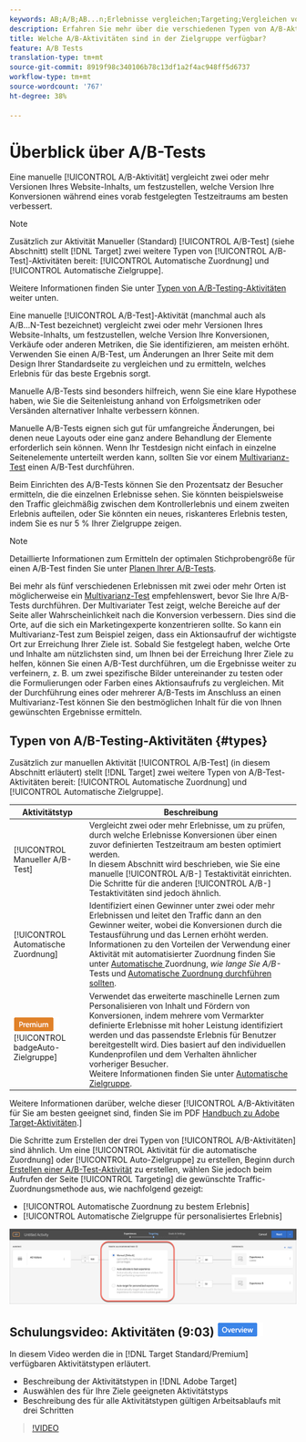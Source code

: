 ```yaml
---
keywords: AB;A/B;AB...n;Erlebnisse vergleichen;Targeting;Vergleichen von Inhalten;Automatische Zielgruppe;Automatisches Zuordnen
description: Erfahren Sie mehr über die verschiedenen Typen von A/B-Aktivitäten in Adobe Target - Manuelle, automatische Zuordnung und automatische Zielgruppe. Wählen Sie das für Sie Richtige.
title: Welche A/B-Aktivitäten sind in der Zielgruppe verfügbar?
feature: A/B Tests
translation-type: tm+mt
source-git-commit: 8919f98c340106b78c13df1a2f4ac948ff5d6737
workflow-type: tm+mt
source-wordcount: '767'
ht-degree: 38%

---
```



# Überblick über A/B-Tests

Eine manuelle [!UICONTROL A/B-Aktivität] vergleicht zwei oder mehr Versionen Ihres Website-Inhalts, um festzustellen, welche Version Ihre Konversionen während eines vorab festgelegten Testzeitraums am besten verbessert.

>[!NOTE]
>
>Zusätzlich zur Aktivität Manueller (Standard) [!UICONTROL A/B-Test] (siehe Abschnitt) stellt [!DNL Target] zwei weitere Typen von [!UICONTROL A/B-Test]-Aktivitäten bereit: [!UICONTROL Automatische Zuordnung] und [!UICONTROL Automatische Zielgruppe].
>
>Weitere Informationen finden Sie unter [Typen von A/B-Testing-Aktivitäten](#types) weiter unten.

Eine manuelle [!UICONTROL A/B-Test]-Aktivität (manchmal auch als A/B...N-Test bezeichnet) vergleicht zwei oder mehr Versionen Ihres Website-Inhalts, um festzustellen, welche Version Ihre Konversionen, Verkäufe oder anderen Metriken, die Sie identifizieren, am meisten erhöht. Verwenden Sie einen A/B-Test, um Änderungen an Ihrer Seite mit dem Design Ihrer Standardseite zu vergleichen und zu ermitteln, welches Erlebnis für das beste Ergebnis sorgt.

Manuelle A/B-Tests sind besonders hilfreich, wenn Sie eine klare Hypothese haben, wie Sie die Seitenleistung anhand von Erfolgsmetriken oder Versänden alternativer Inhalte verbessern können.

Manuelle A/B-Tests eignen sich gut für umfangreiche Änderungen, bei denen neue Layouts oder eine ganz andere Behandlung der Elemente erforderlich sein können. Wenn Ihr Testdesign nicht einfach in einzelne Seitenelemente unterteilt werden kann, sollten Sie vor einem [Multivarianz-Test](/help/c-activities/c-multivariate-testing/multivariate-testing.md) einen A/B-Test durchführen.

Beim Einrichten des A/B-Tests können Sie den Prozentsatz der Besucher ermitteln, die die einzelnen Erlebnisse sehen. Sie könnten beispielsweise den Traffic gleichmäßig zwischen dem Kontrollerlebnis und einem zweiten Erlebnis aufteilen, oder Sie könnten ein neues, riskanteres Erlebnis testen, indem Sie es nur 5 % Ihrer Zielgruppe zeigen.

>[!NOTE]
>
>Detaillierte Informationen zum Ermitteln der optimalen Stichprobengröße für einen A/B-Test finden Sie unter [Planen Ihrer A/B-Tests](/help/c-activities/t-test-ab/sample-size-determination.md).

Bei mehr als fünf verschiedenen Erlebnissen mit zwei oder mehr Orten ist möglicherweise ein [Multivarianz-Test](/help/c-activities/c-multivariate-testing/multivariate-testing.md) empfehlenswert, bevor Sie Ihre A/B-Tests durchführen. Der Multivariater Test zeigt, welche Bereiche auf der Seite aller Wahrscheinlichkeit nach die Konversion verbessern. Dies sind die Orte, auf die sich ein Marketingexperte konzentrieren sollte. So kann ein Multivarianz-Test zum Beispiel zeigen, dass ein Aktionsaufruf der wichtigste Ort zur Erreichung Ihrer Ziele ist. Sobald Sie festgelegt haben, welche Orte und Inhalte am nützlichsten sind, um Ihnen bei der Erreichung Ihrer Ziele zu helfen, können Sie einen A/B-Test durchführen, um die Ergebnisse weiter zu verfeinern, z. B. um zwei spezifische Bilder untereinander zu testen oder die Formulierungen oder Farben eines Aktionsaufrufs zu vergleichen. Mit der Durchführung eines oder mehrerer A/B-Tests im Anschluss an einen Multivarianz-Test können Sie den bestmöglichen Inhalt für die von Ihnen gewünschten Ergebnisse ermitteln.

## Typen von A/B-Testing-Aktivitäten {#types}

Zusätzlich zur manuellen Aktivität [!UICONTROL A/B-Test] (in diesem Abschnitt erläutert) stellt [!DNL Target] zwei weitere Typen von A/B-Test-Aktivitäten bereit: [!UICONTROL Automatische Zuordnung] und [!UICONTROL Automatische Zielgruppe].

| Aktivitätstyp | Beschreibung |
| --- | --- |
| [!UICONTROL Manueller A/B-Test] | Vergleicht zwei oder mehr Erlebnisse, um zu prüfen, durch welche Erlebnisse Konversionen über einen zuvor definierten Testzeitraum am besten optimiert werden.<br>In diesem Abschnitt wird beschrieben, wie Sie eine manuelle  [!UICONTROL A/B-] Testaktivität einrichten. Die Schritte für die anderen  [!UICONTROL A/B-] Testaktivitäten sind jedoch ähnlich. |
| [!UICONTROL Automatische Zuordnung] | Identifiziert einen Gewinner unter zwei oder mehr Erlebnissen und leitet den Traffic dann an den Gewinner weiter, wobei die Konversionen durch die Testausführung und das Lernen erhöht werden.<br>Informationen zu den Vorteilen der Verwendung einer Aktivität mit automatisierter Zuordnung finden Sie unter  [Automatische ](/help/c-activities/t-test-ab/sample-size-determination.md#auto-allocate) Zuordnung,  *wie lange Sie A/B-* Tests und  [Automatische Zuordnung durchführen sollten](/help/c-activities/automated-traffic-allocation/automated-traffic-allocation.md). |
| ![Premium ](/help/assets/premium.png) [!UICONTROL badgeAuto-Zielgruppe] | Verwendet das erweiterte maschinelle Lernen zum Personalisieren von Inhalt und Fördern von Konversionen, indem mehrere vom Vermarkter definierte Erlebnisse mit hoher Leistung identifiziert werden und das passendste Erlebnis für Benutzer bereitgestellt wird. Dies basiert auf den individuellen Kundenprofilen und dem Verhalten ähnlicher vorheriger Besucher.<br>Weitere Informationen finden Sie unter  [Automatische Zielgruppe](/help/c-activities/auto-target/auto-target-to-optimize.md). |

Weitere Informationen darüber, welche dieser [!UICONTROL A/B-Aktivitäten für Sie am besten geeignet sind, finden Sie im PDF [Handbuch zu Adobe Target-Aktivitäten](/help/c-activities/target-activities-guide.md).]

Die Schritte zum Erstellen der drei Typen von [!UICONTROL A/B-Aktivitäten] sind ähnlich. Um eine [!UICONTROL Aktivität für die automatische Zuordnung] oder [!UICONTROL Auto-Zielgruppe] zu erstellen, Beginn durch [Erstellen einer A/B-Test-Aktivität](/help/c-activities/t-test-ab/t-test-create-ab/test-create-ab.md) zu erstellen, wählen Sie jedoch beim Aufrufen der Seite [!UICONTROL Targeting] die gewünschte Traffic-Zuordnungsmethode aus, wie nachfolgend gezeigt:

* [!UICONTROL Automatische Zuordnung zu bestem Erlebnis]
* [!UICONTROL Automatische Zielgruppe für personalisiertes Erlebnis]

![Einstellungen der Traffic-Zuordnungsmethode](/help/c-activities/t-test-ab/t-test-create-ab/assets/traffic-allocation-method.png)

## Schulungsvideo: Aktivitäten (9:03) ![Übersichtskennzeichen](/help/assets/overview.png)

In diesem Video werden die in [!DNL Target Standard/Premium] verfügbaren Aktivitätstypen erläutert.

* Beschreibung der Aktivitätstypen in [!DNL Adobe Target]
* Auswählen des für Ihre Ziele geeigneten Aktivitätstyps
* Beschreibung des für alle Aktivitätstypen gültigen Arbeitsablaufs mit drei Schritten

>[!VIDEO](https://video.tv.adobe.com/v/17386)
